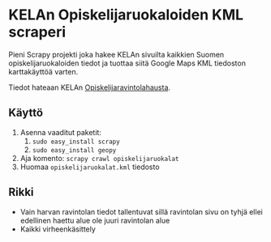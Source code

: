 KELAn Opiskelijaruokaloiden KML scraperi
========================================
Pieni Scrapy projekti joka hakee KELAn sivuilta kaikkien Suomen opiskelijaruokaloiden tiedot ja tuottaa siitä Google Maps KML tiedoston karttakäyttöä varten.

Tiedot hateaan KELAn [Opiskelijaravintolahausta](http://www.kela.fi/in/internet/suomi.nsf/alias/suo00000000?Open&pal=http://asiointi.kela.fi/opruoka_app/OpruokaApplication).

Käyttö
------
1. Asenna vaaditut paketit:
	1. `sudo easy_install scrapy`
	2. `sudo easy_install geopy`
2. Aja komento: `scrapy crawl opiskelijaruokalat`
3. Huomaa `opiskelijaruokalat.kml` tiedosto

Rikki
-----
* Vain harvan ravintolan tiedot tallentuvat sillä ravintolan sivu on tyhjä ellei edellinen haettu alue ole juuri ravintolan alue
* Kaikki virheenkäsittely
